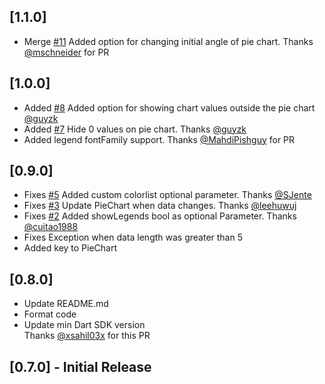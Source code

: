 ## [1.1.0]
* Merge [#11](https://github.com/apgapg/pie_chart/issues/8) Added option for changing initial angle of pie chart. Thanks [@mschneider](https://github.com/mschneider) for PR

## [1.0.0]
* Added [#8](https://github.com/apgapg/pie_chart/issues/8) Added option for showing chart values outside the pie chart [@guyzk](https://github.com/guyzk)
* Added [#7](https://github.com/apgapg/pie_chart/issues/7) Hide 0 values on pie chart. Thanks [@guyzk](https://github.com/https://github.com/guyzk)
* Added legend fontFamily support. Thanks [@MahdiPishguy](https://github.com/MahdiPishguy) for PR

## [0.9.0]
* Fixes [#5](https://github.com/apgapg/pie_chart/issues/5) Added custom colorlist optional parameter. Thanks [@SJente](https://github.com/SJente)
* Fixes [#3](https://github.com/apgapg/pie_chart/issues/3) Update PieChart when data changes. Thanks [@leehuwuj](https://github.com/https://github.com/leehuwuj)
* Fixes [#2](https://github.com/apgapg/pie_chart/issues/2) Added showLegends bool as optional Parameter. Thanks [@cuitao1988](https://github.com/https://github.com/cuitao1988)
* Fixes Exception when data length was greater than 5 
* Added key to PieChart

## [0.8.0]
* Update README.md
* Format code
* Update min Dart SDK version  
Thanks [@xsahil03x](https://github.com/xsahil03x) for this PR

## [0.7.0] - Initial Release
